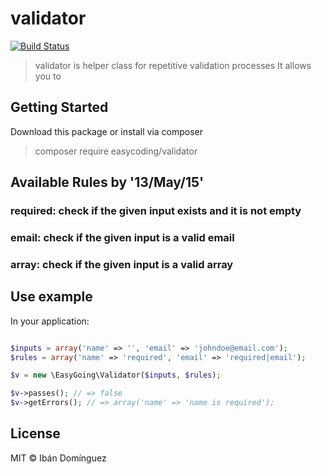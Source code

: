 # validator

[![Build Status](https://travis-ci.org/ibandominguez/validator.svg?branch=travis)](https://travis-ci.org/ibandominguez/validator)

> validator is helper class for repetitive validation processes
> It allows you to

## Getting Started

Download this package or install via composer

> composer require easycoding/validator

## Available Rules by '13/May/15'

### required: check if the given input exists and it is not empty
### email: check if the given input is a valid email
### array: check if the given input is a valid array

## Use example

In your application:

```php

$inputs = array('name' => '', 'email' => 'johndoe@email.com');
$rules = array('name' => 'required', 'email' => 'required|email');

$v = new \EasyGoing\Validator($inputs, $rules);

$v->passes(); // => false
$v->getErrors(); // => array('name' => 'name is required');

```

## License

MIT © Ibán Domínguez

